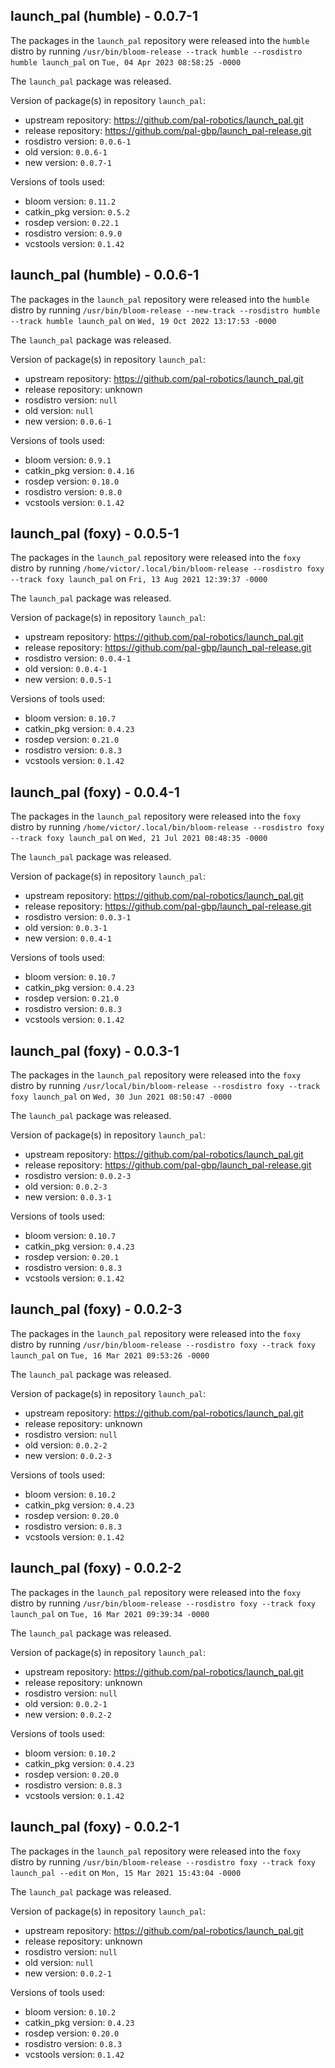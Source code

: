 ## launch_pal (humble) - 0.0.7-1

The packages in the `launch_pal` repository were released into the `humble` distro by running `/usr/bin/bloom-release --track humble --rosdistro humble launch_pal` on `Tue, 04 Apr 2023 08:58:25 -0000`

The `launch_pal` package was released.

Version of package(s) in repository `launch_pal`:

- upstream repository: https://github.com/pal-robotics/launch_pal.git
- release repository: https://github.com/pal-gbp/launch_pal-release.git
- rosdistro version: `0.0.6-1`
- old version: `0.0.6-1`
- new version: `0.0.7-1`

Versions of tools used:

- bloom version: `0.11.2`
- catkin_pkg version: `0.5.2`
- rosdep version: `0.22.1`
- rosdistro version: `0.9.0`
- vcstools version: `0.1.42`


## launch_pal (humble) - 0.0.6-1

The packages in the `launch_pal` repository were released into the `humble` distro by running `/usr/bin/bloom-release --new-track --rosdistro humble --track humble launch_pal` on `Wed, 19 Oct 2022 13:17:53 -0000`

The `launch_pal` package was released.

Version of package(s) in repository `launch_pal`:

- upstream repository: https://github.com/pal-robotics/launch_pal.git
- release repository: unknown
- rosdistro version: `null`
- old version: `null`
- new version: `0.0.6-1`

Versions of tools used:

- bloom version: `0.9.1`
- catkin_pkg version: `0.4.16`
- rosdep version: `0.18.0`
- rosdistro version: `0.8.0`
- vcstools version: `0.1.42`


## launch_pal (foxy) - 0.0.5-1

The packages in the `launch_pal` repository were released into the `foxy` distro by running `/home/victor/.local/bin/bloom-release --rosdistro foxy --track foxy launch_pal` on `Fri, 13 Aug 2021 12:39:37 -0000`

The `launch_pal` package was released.

Version of package(s) in repository `launch_pal`:

- upstream repository: https://github.com/pal-robotics/launch_pal.git
- release repository: https://github.com/pal-gbp/launch_pal-release.git
- rosdistro version: `0.0.4-1`
- old version: `0.0.4-1`
- new version: `0.0.5-1`

Versions of tools used:

- bloom version: `0.10.7`
- catkin_pkg version: `0.4.23`
- rosdep version: `0.21.0`
- rosdistro version: `0.8.3`
- vcstools version: `0.1.42`


## launch_pal (foxy) - 0.0.4-1

The packages in the `launch_pal` repository were released into the `foxy` distro by running `/home/victor/.local/bin/bloom-release --rosdistro foxy --track foxy launch_pal` on `Wed, 21 Jul 2021 08:48:35 -0000`

The `launch_pal` package was released.

Version of package(s) in repository `launch_pal`:

- upstream repository: https://github.com/pal-robotics/launch_pal.git
- release repository: https://github.com/pal-gbp/launch_pal-release.git
- rosdistro version: `0.0.3-1`
- old version: `0.0.3-1`
- new version: `0.0.4-1`

Versions of tools used:

- bloom version: `0.10.7`
- catkin_pkg version: `0.4.23`
- rosdep version: `0.21.0`
- rosdistro version: `0.8.3`
- vcstools version: `0.1.42`


## launch_pal (foxy) - 0.0.3-1

The packages in the `launch_pal` repository were released into the `foxy` distro by running `/usr/local/bin/bloom-release --rosdistro foxy --track foxy launch_pal` on `Wed, 30 Jun 2021 08:50:47 -0000`

The `launch_pal` package was released.

Version of package(s) in repository `launch_pal`:

- upstream repository: https://github.com/pal-robotics/launch_pal.git
- release repository: https://github.com/pal-gbp/launch_pal-release.git
- rosdistro version: `0.0.2-3`
- old version: `0.0.2-3`
- new version: `0.0.3-1`

Versions of tools used:

- bloom version: `0.10.7`
- catkin_pkg version: `0.4.23`
- rosdep version: `0.20.1`
- rosdistro version: `0.8.3`
- vcstools version: `0.1.42`


## launch_pal (foxy) - 0.0.2-3

The packages in the `launch_pal` repository were released into the `foxy` distro by running `/usr/bin/bloom-release --rosdistro foxy --track foxy launch_pal` on `Tue, 16 Mar 2021 09:53:26 -0000`

The `launch_pal` package was released.

Version of package(s) in repository `launch_pal`:

- upstream repository: https://github.com/pal-robotics/launch_pal.git
- release repository: unknown
- rosdistro version: `null`
- old version: `0.0.2-2`
- new version: `0.0.2-3`

Versions of tools used:

- bloom version: `0.10.2`
- catkin_pkg version: `0.4.23`
- rosdep version: `0.20.0`
- rosdistro version: `0.8.3`
- vcstools version: `0.1.42`


## launch_pal (foxy) - 0.0.2-2

The packages in the `launch_pal` repository were released into the `foxy` distro by running `/usr/bin/bloom-release --rosdistro foxy --track foxy launch_pal` on `Tue, 16 Mar 2021 09:39:34 -0000`

The `launch_pal` package was released.

Version of package(s) in repository `launch_pal`:

- upstream repository: https://github.com/pal-robotics/launch_pal.git
- release repository: unknown
- rosdistro version: `null`
- old version: `0.0.2-1`
- new version: `0.0.2-2`

Versions of tools used:

- bloom version: `0.10.2`
- catkin_pkg version: `0.4.23`
- rosdep version: `0.20.0`
- rosdistro version: `0.8.3`
- vcstools version: `0.1.42`


## launch_pal (foxy) - 0.0.2-1

The packages in the `launch_pal` repository were released into the `foxy` distro by running `/usr/bin/bloom-release --rosdistro foxy --track foxy launch_pal --edit` on `Mon, 15 Mar 2021 15:43:04 -0000`

The `launch_pal` package was released.

Version of package(s) in repository `launch_pal`:

- upstream repository: https://github.com/pal-robotics/launch_pal.git
- release repository: unknown
- rosdistro version: `null`
- old version: `null`
- new version: `0.0.2-1`

Versions of tools used:

- bloom version: `0.10.2`
- catkin_pkg version: `0.4.23`
- rosdep version: `0.20.0`
- rosdistro version: `0.8.3`
- vcstools version: `0.1.42`


